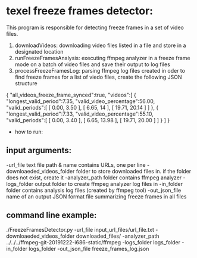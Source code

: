 # texel freeze frames detector:

This program is responsible for detecting freeze frames in a set of video files.
1. downloadVideos: downloading video files listed in a file and store in a designated location
2. runFreezeFramesAnalysis: executing ffmpeg analyzer in a freeze frame mode on a batch of video files and save their output to log files
3. processFreezeFramesLog: parsing ffmpeg log files created in oder to find freeze frames for a list of viedo files, create the following JSON structure 

{
   "all_videos_freeze_frame_synced":true,
   "videos":[
      {
         "longest_valid_period":7.35,
         "valid_video_percentage":56.00,
         "valid_periods":[
            [
               0.00,
               3.50
            ],
            [
               6.65,
               14
            ],
            [
               19.71,
               20.14
            ]
         ]
      },
      {
         "longest_valid_period":7.33,
         "valid_video_percentage":55.10,
         "valid_periods":[
            [
               0.00,
               3.40
            ],
            [
               6.65,
               13.98
            ],
            [
               19.71,
               20.00
            ]
         ]
      }
   ]
}


* how to run:

input arguments:
----------------

-url_file 					        text file path & name contains URLs, one per line
-downloaeded_videos_folder 	folder to store downloaded files in. if the folder does not exist, create it
-analyzer_path folder 		  contains ffmpeg analyzer
-logs_folder 				        output folder to create ffmpeg analyzer log files in
-in_folder 					        folder contains analysis log files (created by ffmpeg tool)
-out_json_file 				      name of an output JSON format file summarizing freeze frames in all files


command line example:
---------------------

./FreezeFramesDetector.py -url_file input_url_files/url_file.txt -downloaeded_videos_folder downloaded_files/  -analyzer_path ../../../ffmpeg-git-20191222-i686-static/ffmpeg -logs_folder logs_folder -in_folder logs_folder  -out_json_file freeze_frames_log.json
